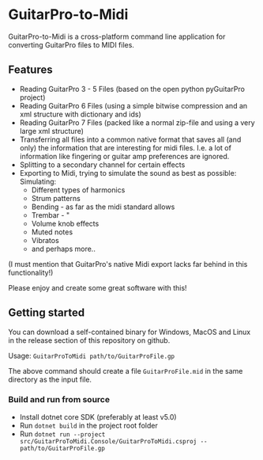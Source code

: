 # GuitarPro-to-Midi

GuitarPro-to-Midi is a cross-platform command line application for converting GuitarPro files to MIDI files.

## Features

- Reading GuitarPro 3 - 5 Files (based on the open python pyGuitarPro project)
- Reading GuitarPro 6 Files (using a simple bitwise compression and an xml structure with dictionary and ids)
- Reading GuitarPro 7 Files (packed like a normal zip-file and using a very large xml structure)
- Transferring all files into a common native format that saves all (and only) the information that are interesting for midi files. I.e. a lot of information like fingering or guitar amp preferences are ignored.
- Splitting to a secondary channel for certain effects
- Exporting to Midi, trying to simulate the sound as best as possible:
  Simulating:
    - Different types of harmonics
    - Strum patterns
    - Bending - as far as the midi standard allows
    - Trembar - "
    - Volume knob effects
    - Muted notes
    - Vibratos
    - and perhaps more..
 
 (I must mention that GuitarPro's native Midi export lacks far behind in this functionality!)
    
 Please enjoy and create some great software with this!

## Getting started

You can download a self-contained binary for Windows, MacOS and Linux in the release
section of this repository on github.

Usage: `GuitarProToMidi path/to/GuitarProFile.gp`

The above command should create a file `GuitarProFile.mid` in the same directory as
the input file.

### Build and run from source

- Install dotnet core SDK (preferably at least v5.0)
- Run `dotnet build` in the project root folder
- Run `dotnet run --project src/GuitarProToMidi.Console/GuitarProToMidi.csproj -- path/to/GuitarProFile.gp`
